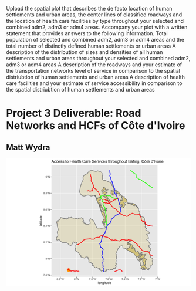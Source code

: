 Upload the spatial plot that describes the de facto location of human settlements and urban areas, the center lines of classified roadways and the location of health care facilities by type throughout your selected and combined adm2, adm3 or adm4 areas.
Accompany your plot with a written statement that provides answers to the following information. 
Total population of selected and combined adm2, adm3 or adm4 areas and the total number of distinctly defined human settlements or urban areas
A description of the distribution of sizes and densities of all human settlements and urban areas throughout your selected and combined adm2, adm3 or adm4 areas
A description of the roadways and your estimate of the transportation networks level of service in comparison to the spatial distriubtion of human settlements and urban areas
A description of health care facilities and your estimate of service accessibility in comparison to the spatial distriubtion of human settlements and urban areas



# Project 3 Deliverable: Road Networks and HCFs of Côte d'Ivoire

## Matt Wydra 

![](look4orange.png)
